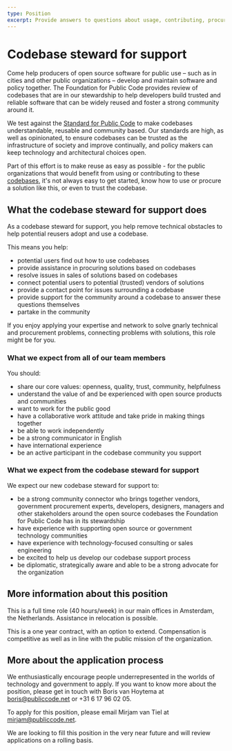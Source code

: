 ```yaml
---
type: Position
excerpt: Provide answers to questions about usage, contributing, procurement and more (Full time, Amsterdam)
---
```


# Codebase steward for support

Come help producers of open source software for public use – such as in cities and other public organizations – develop and maintain software and policy together. The Foundation for Public Code provides review of codebases that are in our stewardship to help developers build trusted and reliable software that can be widely reused and foster a strong community around it.

We test against the [Standard for Public Code](https://standard.publiccode.net/) to make codebases understandable, reusable and community based. Our standards are high, as well as opinionated, to ensure codebases can be trusted as the infrastructure of society and improve continually, and policy makers can keep technology and architectural choices open.

Part of this effort is to make reuse as easy as possible - for the public organizations that would benefit from using or contributing to these [codebases](https://about.publiccode.net/glossary/codebase-definition), it's not always easy to get started, know how to use or procure a solution like this, or even to trust the codebase.

## What the codebase steward for support does

As a codebase steward for support, you help remove technical obstacles to help potential reusers adopt and use a codebase.

This means you help:

* potential users find out how to use codebases
* provide assistance in procuring solutions based on codebases
* resolve issues in sales of solutions based on codebases
* connect potential users to potential (trusted) vendors of solutions
* provide a contact point for issues surrounding a codebase
* provide support for the community around a codebase to answer these questions themselves
* partake in the community

If you enjoy applying your expertise and network to solve gnarly technical and procurement problems, connecting problems with solutions, this role might be for you.

### What we expect from all of our team members

You should:

* share our core values: openness, quality, trust, community, helpfulness
* understand the value of and be experienced with open source products and communities
* want to work for the public good
* have a collaborative work attitude and take pride in making things together
* be able to work independently
* be a strong communicator in English
* have international experience
* be an active participant in the codebase community you support

### What we expect from the codebase steward for support

We expect our new  codebase steward for support to:

* be a strong community connector who brings together vendors, government procurement experts, developers, designers, managers and other stakeholders around the open source codebases the Foundation for Public Code has in its stewardship
* have experience with supporting open source or government technology communities
* have experience with technology-focused consulting or sales engineering
* be excited to help us develop our codebase support process
* be diplomatic, strategically aware and able to be a strong advocate for the organization

## More information about this position

This is a full time role (40 hours/week) in our main offices in Amsterdam, the Netherlands. Assistance in relocation is possible.

This is a one year contract, with an option to extend. Compensation is competitive as well as in line with the public mission of the organization.

## More about the application process

We enthusiastically encourage people underrepresented in the worlds of technology and government to apply.
If you want to know more about the position, please get in touch with Boris van Hoytema at boris@publiccode.net or +31 6 17 96 02 05.

To apply for this position, please email Mirjam van Tiel at mirjam@publiccode.net.

We are looking to fill this position in the very near future and will review applications on a rolling basis.
